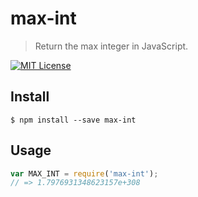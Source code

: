# max-int

> Return the max integer in JavaScript.

[![MIT License](https://img.shields.io/badge/license-MIT_License-green.svg?style=flat-square)](https://github.com/mock-end/max-int/blob/master/LICENSE)

## Install

```
$ npm install --save max-int 
```

## Usage

```js
var MAX_INT = require('max-int');
// => 1.7976931348623157e+308
```
